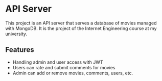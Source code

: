 # API Server
This project is an API server that serves a database of movies managed with MongoDB. It is the project of the Internet Engineering course at my university.<br>
## Features
- Handling admin and user access with JWT
- Users can rate and submit comments for movies
- Admin can add or remove movies, comments, users, etc.


